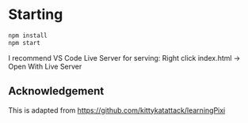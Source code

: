 # Starting
```bash
npm install
npm start
```
I recommend VS Code Live Server for serving: Right click index.html -> Open With Live Server

## Acknowledgement
This is adapted from https://github.com/kittykatattack/learningPixi
